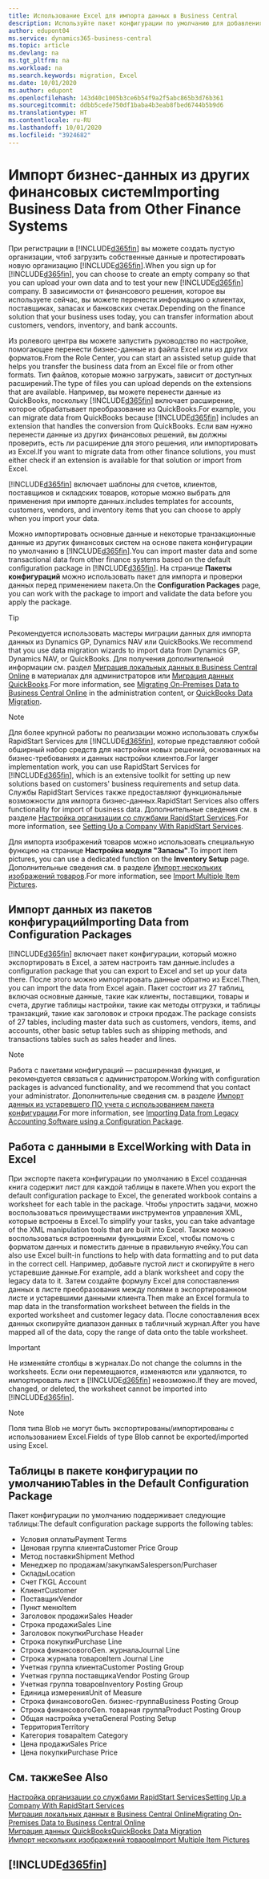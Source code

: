 ```yaml
---
title: Использование Excel для импорта данных в Business Central
description: Используйте пакет конфигурации по умолчанию для добавления данных в Excel и импорта данных обратно в Business Central.
author: edupont04
ms.service: dynamics365-business-central
ms.topic: article
ms.devlang: na
ms.tgt_pltfrm: na
ms.workload: na
ms.search.keywords: migration, Excel
ms.date: 10/01/2020
ms.author: edupont
ms.openlocfilehash: 143d40c1005b3ce6b54f9a2f5abc865b3d76b361
ms.sourcegitcommit: ddbb5cede750df1baba4b3eab8fbed6744b5b9d6
ms.translationtype: HT
ms.contentlocale: ru-RU
ms.lasthandoff: 10/01/2020
ms.locfileid: "3924682"
---
```

# <a name="importing-business-data-from-other-finance-systems"></a><span data-ttu-id="fae84-103">Импорт бизнес-данных из других финансовых систем</span><span class="sxs-lookup"><span data-stu-id="fae84-103">Importing Business Data from Other Finance Systems</span></span>

<span data-ttu-id="fae84-104">При регистрации в [!INCLUDE[d365fin](includes/d365fin_md.md)] вы можете создать пустую организации, чтоб загрузить собственные данные и протестировать новую организацию [!INCLUDE[d365fin](includes/d365fin_md.md)].</span><span class="sxs-lookup"><span data-stu-id="fae84-104">When you sign up for [!INCLUDE[d365fin](includes/d365fin_md.md)], you can choose to create an empty company so that you can upload your own data and to test your new [!INCLUDE[d365fin](includes/d365fin_md.md)] company.</span></span> <span data-ttu-id="fae84-105">В зависимости от финансового решения, которое вы используете сейчас, вы можете перенести информацию о клиентах, поставщиках, запасах и банковских счетах.</span><span class="sxs-lookup"><span data-stu-id="fae84-105">Depending on the finance solution that your business uses today, you can transfer information about customers, vendors, inventory, and bank accounts.</span></span>  

<span data-ttu-id="fae84-106">Из ролевого центра вы можете запустить руководство по настройке, помогающее перенести бизнес-данные из файла Excel или из других форматов.</span><span class="sxs-lookup"><span data-stu-id="fae84-106">From the Role Center, you can start an assisted setup guide that helps you transfer the business data from an Excel file or from other formats.</span></span> <span data-ttu-id="fae84-107">Тип файлов, которые можно загружать, зависит от доступных расширений.</span><span class="sxs-lookup"><span data-stu-id="fae84-107">The type of files you can upload depends on the extensions that are available.</span></span> <span data-ttu-id="fae84-108">Например, вы можете перенести данные из QuickBooks, поскольку [!INCLUDE[d365fin](includes/d365fin_md.md)] включает расширение, которое обрабатывает преобразование из QuickBooks.</span><span class="sxs-lookup"><span data-stu-id="fae84-108">For example, you can migrate data from QuickBooks because [!INCLUDE[d365fin](includes/d365fin_md.md)] includes an extension that handles the conversion from QuickBooks.</span></span> <span data-ttu-id="fae84-109">Если вам нужно перенести данные из других финансовых решений, вы должны проверить, есть ли расширение для этого решения, или импортировать из Excel.</span><span class="sxs-lookup"><span data-stu-id="fae84-109">If you want to migrate data from other finance solutions, you must either check if an extension is available for that solution or import from Excel.</span></span>  

[!INCLUDE[d365fin](includes/d365fin_md.md)] <span data-ttu-id="fae84-110">включает шаблоны для счетов, клиентов, поставщиков и складских товаров, которые можно выбрать для применения при импорте данных.</span><span class="sxs-lookup"><span data-stu-id="fae84-110">includes templates for accounts, customers, vendors, and inventory items that you can choose to apply when you import your data.</span></span>

<span data-ttu-id="fae84-111">Можно импортировать основные данные и некоторые транзакционные данные из других финансовых систем на основе пакета конфигурации по умолчанию в [!INCLUDE[d365fin](includes/d365fin_md.md)].</span><span class="sxs-lookup"><span data-stu-id="fae84-111">You can import master data and some transactional data from other finance systems based on the default configuration package in [!INCLUDE[d365fin](includes/d365fin_md.md)].</span></span> <span data-ttu-id="fae84-112">На странице **Пакеты конфигураций** можно использовать пакет для импорта и проверки данных перед применением пакета.</span><span class="sxs-lookup"><span data-stu-id="fae84-112">On the **Configuration Packages** page, you can work with the package to import and validate the data before you apply the package.</span></span>  

> [!TIP]  
> <span data-ttu-id="fae84-113">Рекомендуется использовать мастеры миграции данных для импорта данных из Dynamics GP, Dynamics NAV или QuickBooks.</span><span class="sxs-lookup"><span data-stu-id="fae84-113">We recommend that you use data migration wizards to import data from Dynamics GP, Dynamics NAV, or QuickBooks.</span></span> <span data-ttu-id="fae84-114">Для получения дополнительной информации см. раздел [Миграция локальных данных в Business Central Online](/dynamics365/business-central/dev-itpro/administration/migrate-data) в материалах для администраторов или [Миграция данных QuickBooks](ui-extensions-quickbooks-data-migration.md).</span><span class="sxs-lookup"><span data-stu-id="fae84-114">For more information, see [Migrating On-Premises Data to Business Central Online](/dynamics365/business-central/dev-itpro/administration/migrate-data) in the administration content, or [QuickBooks Data Migration](ui-extensions-quickbooks-data-migration.md).</span></span>

> [!NOTE]  
> <span data-ttu-id="fae84-115">Для более крупной работы по реализации можно использовать службы RapidStart Services для [!INCLUDE[d365fin](includes/d365fin_md.md)], которые представляют собой обширный набор средств для настройки новых решений, основанных на бизнес-требованиях и данных настройки клиентов.</span><span class="sxs-lookup"><span data-stu-id="fae84-115">For larger implementation work, you can use RapidStart Services for [!INCLUDE[d365fin](includes/d365fin_md.md)], which is an extensive toolkit for setting up new solutions based on customers' business requirements and setup data.</span></span> <span data-ttu-id="fae84-116">Службы RapidStart Services также предоставляют функциональные возможности для импорта бизнес-данных.</span><span class="sxs-lookup"><span data-stu-id="fae84-116">RapidStart Services also offers functionality for import of business data.</span></span> <span data-ttu-id="fae84-117">Дополнительные сведения см. в разделе [Настройка организации со службами RapidStart Services](admin-set-up-a-company-with-rapidstart.md).</span><span class="sxs-lookup"><span data-stu-id="fae84-117">For more information, see [Setting Up a Company With RapidStart Services](admin-set-up-a-company-with-rapidstart.md).</span></span>

<span data-ttu-id="fae84-118">Для импорта изображений товаров можно использовать специальную функцию на странице **Настройка модуля "Запасы"**.</span><span class="sxs-lookup"><span data-stu-id="fae84-118">To import item pictures, you can use a dedicated function on the **Inventory Setup** page.</span></span> <span data-ttu-id="fae84-119">Дополнительные сведения см. в разделе [Импорт нескольких изображений товаров](inventory-how-import-item-pictures.md).</span><span class="sxs-lookup"><span data-stu-id="fae84-119">For more information, see [Import Multiple Item Pictures](inventory-how-import-item-pictures.md).</span></span>

## <a name="importing-data-from-configuration-packages"></a><span data-ttu-id="fae84-120">Импорт данных из пакетов конфигураций</span><span class="sxs-lookup"><span data-stu-id="fae84-120">Importing Data from Configuration Packages</span></span>
[!INCLUDE[d365fin](includes/d365fin_md.md)] <span data-ttu-id="fae84-121">включает пакет конфигурации, который можно экспортировать в Excel, а затем настроить там данные.</span><span class="sxs-lookup"><span data-stu-id="fae84-121">includes a configuration package that you can export to Excel and set up your data there.</span></span> <span data-ttu-id="fae84-122">После этого можно импортировать данные обратно из Excel.</span><span class="sxs-lookup"><span data-stu-id="fae84-122">Then, you can import the data from Excel again.</span></span> <span data-ttu-id="fae84-123">Пакет состоит из 27 таблиц, включая основные данные, такие как клиенты, поставщики, товары и счета, другие таблицы настройки, такие как методы отгрузки, и таблицы транзакций, такие как заголовок и строки продаж.</span><span class="sxs-lookup"><span data-stu-id="fae84-123">The package consists of 27 tables, including master data such as customers, vendors, items, and accounts, other basic setup tables such as shipping methods, and transactions tables such as sales header and lines.</span></span>  

> [!NOTE]  
>   <span data-ttu-id="fae84-124">Работа с пакетами конфигураций — расширенная функция, и рекомендуется связаться с администратором.</span><span class="sxs-lookup"><span data-stu-id="fae84-124">Working with configuration packages is advanced functionality, and we recommend that you contact your administrator.</span></span> <span data-ttu-id="fae84-125">Дополнительные сведения см. в разделе [Импорт данных из устаревшего ПО учета с использованием пакета конфигурации](across-import-data-configuration-packages.md).</span><span class="sxs-lookup"><span data-stu-id="fae84-125">For more information, see [Importing Data from Legacy Accounting Software using a Configuration Package](across-import-data-configuration-packages.md).</span></span>

## <a name="working-with-data-in-excel"></a><span data-ttu-id="fae84-126">Работа с данными в Excel</span><span class="sxs-lookup"><span data-stu-id="fae84-126">Working with Data in Excel</span></span>
<span data-ttu-id="fae84-127">При экспорте пакета конфигурации по умолчанию в Excel созданная книга содержит лист для каждой таблицы в пакете.</span><span class="sxs-lookup"><span data-stu-id="fae84-127">When you export the default configuration package to Excel, the generated workbook contains a worksheet for each table in the package.</span></span> <span data-ttu-id="fae84-128">Чтобы упростить задачи, можно воспользоваться преимуществами инструментов управления XML, которые встроены в Excel.</span><span class="sxs-lookup"><span data-stu-id="fae84-128">To simplify your tasks, you can take advantage of the XML manipulation tools that are built into Excel.</span></span> <span data-ttu-id="fae84-129">Также можно воспользоваться встроенными функциями Excel, чтобы помочь с форматом данных и поместить данные в правильную ячейку.</span><span class="sxs-lookup"><span data-stu-id="fae84-129">You can also use Excel built-in functions to help with data formatting and to put data in the correct cell.</span></span> <span data-ttu-id="fae84-130">Например, добавьте пустой лист и скопируйте в него устаревшие данные.</span><span class="sxs-lookup"><span data-stu-id="fae84-130">For example, add a blank worksheet and copy the legacy data to it.</span></span> <span data-ttu-id="fae84-131">Затем создайте формулу Excel для сопоставления данных в листе преобразования между полями в экспортированном листе и устаревшими данными клиента.</span><span class="sxs-lookup"><span data-stu-id="fae84-131">Then make an Excel formula to map data in the transformation worksheet between the fields in the exported worksheet and customer legacy data.</span></span> <span data-ttu-id="fae84-132">После сопоставления всех данных скопируйте диапазон данных в табличный журнал.</span><span class="sxs-lookup"><span data-stu-id="fae84-132">After you have mapped all of the data, copy the range of data onto the table worksheet.</span></span>  

> [!IMPORTANT]  
>  <span data-ttu-id="fae84-133">Не изменяйте столбцы в журналах.</span><span class="sxs-lookup"><span data-stu-id="fae84-133">Do not change the columns in the worksheets.</span></span> <span data-ttu-id="fae84-134">Если они перемещаются, изменяются или удаляются, то импортировать лист в [!INCLUDE[d365fin](includes/d365fin_md.md)] невозможно.</span><span class="sxs-lookup"><span data-stu-id="fae84-134">If they are moved, changed, or deleted, the worksheet cannot be imported into [!INCLUDE[d365fin](includes/d365fin_md.md)].</span></span>

> [!NOTE]
> <span data-ttu-id="fae84-135">Поля типа Blob не могут быть экспортированы/импортированы с использованием Excel.</span><span class="sxs-lookup"><span data-stu-id="fae84-135">Fields of type Blob cannot be exported/imported using Excel.</span></span>

## <a name="tables-in-the-default-configuration-package"></a><span data-ttu-id="fae84-136">Таблицы в пакете конфигурации по умолчанию</span><span class="sxs-lookup"><span data-stu-id="fae84-136">Tables in the Default Configuration Package</span></span>
<span data-ttu-id="fae84-137">Пакет конфигурации по умолчанию поддерживает следующие таблицы:</span><span class="sxs-lookup"><span data-stu-id="fae84-137">The default configuration package supports the following tables:</span></span>

-   <span data-ttu-id="fae84-138">Условия оплаты</span><span class="sxs-lookup"><span data-stu-id="fae84-138">Payment Terms</span></span>
-   <span data-ttu-id="fae84-139">Ценовая группа клиента</span><span class="sxs-lookup"><span data-stu-id="fae84-139">Customer Price Group</span></span>
-   <span data-ttu-id="fae84-140">Метод поставки</span><span class="sxs-lookup"><span data-stu-id="fae84-140">Shipment Method</span></span>
-   <span data-ttu-id="fae84-141">Менеджер по продажам/закупкам</span><span class="sxs-lookup"><span data-stu-id="fae84-141">Salesperson/Purchaser</span></span>
-   <span data-ttu-id="fae84-142">Склады</span><span class="sxs-lookup"><span data-stu-id="fae84-142">Location</span></span>
-   <span data-ttu-id="fae84-143">Счет ГК</span><span class="sxs-lookup"><span data-stu-id="fae84-143">GL Account</span></span>
-   <span data-ttu-id="fae84-144">Клиент</span><span class="sxs-lookup"><span data-stu-id="fae84-144">Customer</span></span>
-   <span data-ttu-id="fae84-145">Поставщик</span><span class="sxs-lookup"><span data-stu-id="fae84-145">Vendor</span></span>
-   <span data-ttu-id="fae84-146">Пункт меню</span><span class="sxs-lookup"><span data-stu-id="fae84-146">Item</span></span>
-   <span data-ttu-id="fae84-147">Заголовок продажи</span><span class="sxs-lookup"><span data-stu-id="fae84-147">Sales Header</span></span>
-   <span data-ttu-id="fae84-148">Строка продажи</span><span class="sxs-lookup"><span data-stu-id="fae84-148">Sales Line</span></span>
-   <span data-ttu-id="fae84-149">Заголовок покупки</span><span class="sxs-lookup"><span data-stu-id="fae84-149">Purchase Header</span></span>
-   <span data-ttu-id="fae84-150">Строка покупки</span><span class="sxs-lookup"><span data-stu-id="fae84-150">Purchase Line</span></span>
-   <span data-ttu-id="fae84-151">Строка финансового</span><span class="sxs-lookup"><span data-stu-id="fae84-151">Gen.</span></span> <span data-ttu-id="fae84-152">журнала</span><span class="sxs-lookup"><span data-stu-id="fae84-152">Journal Line</span></span>
-   <span data-ttu-id="fae84-153">Строка журнала товаров</span><span class="sxs-lookup"><span data-stu-id="fae84-153">Item Journal Line</span></span>
-   <span data-ttu-id="fae84-154">Учетная группа клиента</span><span class="sxs-lookup"><span data-stu-id="fae84-154">Customer Posting Group</span></span>
-   <span data-ttu-id="fae84-155">Учетная группа поставщика</span><span class="sxs-lookup"><span data-stu-id="fae84-155">Vendor Posting Group</span></span>
-   <span data-ttu-id="fae84-156">Учетная группа товаров</span><span class="sxs-lookup"><span data-stu-id="fae84-156">Inventory Posting Group</span></span>
-   <span data-ttu-id="fae84-157">Единица измерения</span><span class="sxs-lookup"><span data-stu-id="fae84-157">Unit of Measure</span></span>
-   <span data-ttu-id="fae84-158">Строка финансового</span><span class="sxs-lookup"><span data-stu-id="fae84-158">Gen.</span></span> <span data-ttu-id="fae84-159">бизнес-группа</span><span class="sxs-lookup"><span data-stu-id="fae84-159">Business Posting Group</span></span>
-   <span data-ttu-id="fae84-160">Строка финансового</span><span class="sxs-lookup"><span data-stu-id="fae84-160">Gen.</span></span> <span data-ttu-id="fae84-161">товарная группа</span><span class="sxs-lookup"><span data-stu-id="fae84-161">Product Posting Group</span></span>
-   <span data-ttu-id="fae84-162">Общая настройка учета</span><span class="sxs-lookup"><span data-stu-id="fae84-162">General Posting Setup</span></span>
-   <span data-ttu-id="fae84-163">Территория</span><span class="sxs-lookup"><span data-stu-id="fae84-163">Territory</span></span>
-   <span data-ttu-id="fae84-164">Категория товара</span><span class="sxs-lookup"><span data-stu-id="fae84-164">Item Category</span></span>
-   <span data-ttu-id="fae84-165">Цена продажи</span><span class="sxs-lookup"><span data-stu-id="fae84-165">Sales Price</span></span>
-   <span data-ttu-id="fae84-166">Цена покупки</span><span class="sxs-lookup"><span data-stu-id="fae84-166">Purchase Price</span></span>

## <a name="see-also"></a><span data-ttu-id="fae84-167">См. также</span><span class="sxs-lookup"><span data-stu-id="fae84-167">See Also</span></span>
[<span data-ttu-id="fae84-168">Настройка организации со службами RapidStart Services</span><span class="sxs-lookup"><span data-stu-id="fae84-168">Setting Up a Company With RapidStart Services</span></span>](admin-set-up-a-company-with-rapidstart.md)  
[<span data-ttu-id="fae84-169">Миграция локальных данных в Business Central Online</span><span class="sxs-lookup"><span data-stu-id="fae84-169">Migrating On-Premises Data to Business Central Online</span></span>](/dynamics365/business-central/dev-itpro/administration/migrate-data)  
[<span data-ttu-id="fae84-170">Миграция данных QuickBooks</span><span class="sxs-lookup"><span data-stu-id="fae84-170">QuickBooks Data Migration</span></span>](ui-extensions-quickbooks-data-migration.md)  
[<span data-ttu-id="fae84-171">Импорт нескольких изображений товаров</span><span class="sxs-lookup"><span data-stu-id="fae84-171">Import Multiple Item Pictures</span></span>](inventory-how-import-item-pictures.md)

## [!INCLUDE[d365fin](includes/free_trial_md.md)]  
